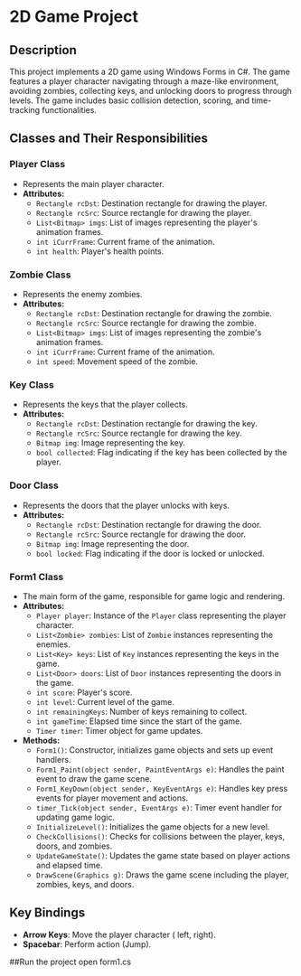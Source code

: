 # 2D Game Project

## Description

This project implements a 2D game using Windows Forms in C#. The game features a player character navigating through a maze-like environment, avoiding zombies, collecting keys, and unlocking doors to progress through levels. The game includes basic collision detection, scoring, and time-tracking functionalities.

## Classes and Their Responsibilities

### Player Class

- Represents the main player character.
- **Attributes:**
  - `Rectangle rcDst`: Destination rectangle for drawing the player.
  - `Rectangle rcSrc`: Source rectangle for drawing the player.
  - `List<Bitmap> imgs`: List of images representing the player's animation frames.
  - `int iCurrFrame`: Current frame of the animation.
  - `int health`: Player's health points.

### Zombie Class

- Represents the enemy zombies.
- **Attributes:**
  - `Rectangle rcDst`: Destination rectangle for drawing the zombie.
  - `Rectangle rcSrc`: Source rectangle for drawing the zombie.
  - `List<Bitmap> imgs`: List of images representing the zombie's animation frames.
  - `int iCurrFrame`: Current frame of the animation.
  - `int speed`: Movement speed of the zombie.

### Key Class

- Represents the keys that the player collects.
- **Attributes:**
  - `Rectangle rcDst`: Destination rectangle for drawing the key.
  - `Rectangle rcSrc`: Source rectangle for drawing the key.
  - `Bitmap img`: Image representing the key.
  - `bool collected`: Flag indicating if the key has been collected by the player.

### Door Class

- Represents the doors that the player unlocks with keys.
- **Attributes:**
  - `Rectangle rcDst`: Destination rectangle for drawing the door.
  - `Rectangle rcSrc`: Source rectangle for drawing the door.
  - `Bitmap img`: Image representing the door.
  - `bool locked`: Flag indicating if the door is locked or unlocked.

### Form1 Class

- The main form of the game, responsible for game logic and rendering.
- **Attributes:**
  - `Player player`: Instance of the `Player` class representing the player character.
  - `List<Zombie> zombies`: List of `Zombie` instances representing the enemies.
  - `List<Key> keys`: List of `Key` instances representing the keys in the game.
  - `List<Door> doors`: List of `Door` instances representing the doors in the game.
  - `int score`: Player's score.
  - `int level`: Current level of the game.
  - `int remainingKeys`: Number of keys remaining to collect.
  - `int gameTime`: Elapsed time since the start of the game.
  - `Timer timer`: Timer object for game updates.
- **Methods:**
  - `Form1()`: Constructor, initializes game objects and sets up event handlers.
  - `Form1_Paint(object sender, PaintEventArgs e)`: Handles the paint event to draw the game scene.
  - `Form1_KeyDown(object sender, KeyEventArgs e)`: Handles key press events for player movement and actions.
  - `timer_Tick(object sender, EventArgs e)`: Timer event handler for updating game logic.
  - `InitializeLevel()`: Initializes the game objects for a new level.
  - `CheckCollisions()`: Checks for collisions between the player, keys, doors, and zombies.
  - `UpdateGameState()`: Updates the game state based on player actions and elapsed time.
  - `DrawScene(Graphics g)`: Draws the game scene including the player, zombies, keys, and doors.

## Key Bindings

- **Arrow Keys**: Move the player character ( left, right).
- **Spacebar**: Perform action (Jump).

##Run the project
open form1.cs
